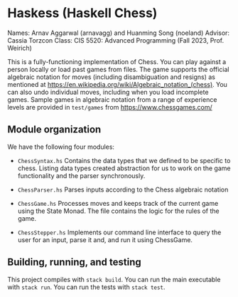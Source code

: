 # Haskess (Haskell Chess) 

Names: Arnav Aggarwal (arnavagg) and Huanming Song (noeland)
Advisor: Cassia Torzcon
Class: CIS 5520: Advanced Programming (Fall 2023, Prof. Weirich)

This is a fully-functioning implementation of Chess. You can play against a person locally or load past games from files. The game supports the official algebraic notation for moves (including disambiguation and resigns) as mentioned at https://en.wikipedia.org/wiki/Algebraic_notation_(chess). You can also undo individual moves, including when you load incomplete games. Sample games in algebraic notation from a range of experience levels are provided in `test/games` from https://www.chessgames.com/ 


## Module organization

We have the following four modules:

  - `ChessSyntax.hs` Contains the data types that we defined to be specific to chess. Listing data types created abstraction for us to work on the game functionality and the parser synchronously.
  
  - `ChessParser.hs` Parses inputs according to the Chess algebraic notation
  
  - `ChessGame.hs` Processes moves and keeps track of the current game using the State Monad. The file contains the logic for the rules of the game.

  - `ChessStepper.hs` Implements our command line interface to query the user for an input, parse it and, and run it using ChessGame.

## Building, running, and testing

This project compiles with `stack build`. 
You can run the main executable with `stack run`.
You can run the tests with `stack test`. 